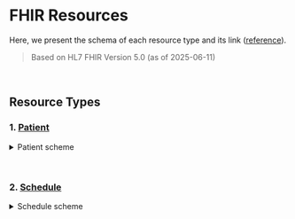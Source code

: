 # FHIR Resources
Here, we present the schema of each resource type and its link ([reference](https://hl7.org/fhir/resourcelist.html)).
> Based on HL7 FHIR Version 5.0 (as of 2025-06-11) 

&nbsp;

## Resource Types
### 1. [Patient](https://hl7.org/fhir/patient.html)
<details>
<summary>Patient scheme</summary>

For more details for each data type of the schema, please see [here](https://hl7.org/fhir/patient.html).
```json
{
  "resourceType" : "Patient",
  // from Resource: id, meta, implicitRules, and language
  // from DomainResource: text, contained, extension, and modifierExtension
  "identifier" : [{ Identifier }], // An identifier for this patient
  "active" : <boolean>, // Whether this patient's record is in active use
  "name" : [{ HumanName }], // A name associated with the patient
  "telecom" : [{ ContactPoint }], // A contact detail for the individual
  "gender" : "<code>", // male | female | other | unknown
  "birthDate" : "<date>", // The date of birth for the individual
  // deceased[x]: Indicates if the individual is deceased or not. One of these 2:
  "deceasedBoolean" : <boolean>,
  "deceasedDateTime" : "<dateTime>",
  "address" : [{ Address }], // An address for the individual
  "maritalStatus" : { CodeableConcept }, // Marital (civil) status of a patient
  // multipleBirth[x]: Whether patient is part of a multiple birth. One of these 2:
  "multipleBirthBoolean" : <boolean>,
  "multipleBirthInteger" : <integer>,
  "photo" : [{ Attachment }], // Image of the patient
  "contact" : [{ // A contact party (e.g. guardian, partner, friend) for the patient
    "relationship" : [{ CodeableConcept }], // The kind of relationship
    "name" : { HumanName }, // I A name associated with the contact person
    "telecom" : [{ ContactPoint }], // I A contact detail for the person
    "address" : { Address }, // I Address for the contact person
    "gender" : "<code>", // male | female | other | unknown
    "organization" : { Reference(Organization) }, // I Organization that is associated with the contact
    "period" : { Period } // The period during which this contact person or organization is valid to be contacted relating to this patient
  }],
  "communication" : [{ // A language which may be used to communicate with the patient about his or her health
    "language" : { CodeableConcept }, // R!  The language which can be used to communicate with the patient about his or her health
    "preferred" : <boolean> // Language preference indicator
  }],
  "generalPractitioner" : [{ Reference(Organization|Practitioner|
   PractitionerRole) }], // Patient's nominated primary care provider
  "managingOrganization" : { Reference(Organization) }, // Organization that is the custodian of the patient record
  "link" : [{ // Link to a Patient or RelatedPerson resource that concerns the same actual individual
    "other" : { Reference(Patient|RelatedPerson) }, // R!  The other patient or related person resource that the link refers to
    "type" : "<code>" // R!  replaced-by | replaces | refer | seealso
  }]
}
```
</details>

&nbsp;

### 2. [Schedule](https://hl7.org/fhir/schedule.html)
<details>
<summary>Schedule scheme</summary>

For more details for each data type of the schema, please see [here](https://hl7.org/fhir/schedule.html).
```json
{
  "resourceType" : "Schedule",
  // from Resource: id, meta, implicitRules, and language
  // from DomainResource: text, contained, extension, and modifierExtension
  "identifier" : [{ Identifier }], // External Ids for this item
  "active" : <boolean>, // Whether this schedule is in active use
  "serviceCategory" : [{ CodeableConcept }], // High-level category
  "serviceType" : [{ CodeableReference(HealthcareService) }], // Specific service
  "specialty" : [{ CodeableConcept }], // Type of specialty needed
  "name" : "<string>", // Human-readable label
  "actor" : [{ Reference(CareTeam|Device|HealthcareService|Location|Patient|
   Practitioner|PractitionerRole|RelatedPerson) }], // R!  Resource(s) that availability information is being provided for
  "planningHorizon" : { Period }, // Period of time covered by schedule
  "comment" : "<markdown>" // Comments on availability
}
```
</details>

